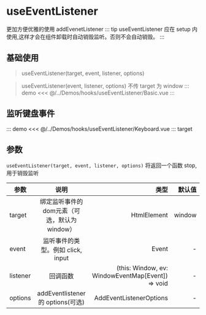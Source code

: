 # useEventListener

更加方便优雅的使用 addEvenetListener
::: tip
useEventListener 应在 setup 内使用,这样才会在组件卸载时自动销毁监听。否则不会自动销毁。
:::

## 基础使用
> useEventListener(target, event, listener, options)

> useEventListener(event, listener, options) 不传 target 为 window
::: demo
<<< @/../Demos/hooks/useEventListener/Basic.vue
:::


## 监听键盘事件
::: demo
<<< @/../Demos/hooks/useEventListener/Keyboard.vue
:::
target

## 参数
`useEventListener(target, event, listener, options)` 将返回一个函数 stop, 用于销毁监听

| 参数     |         说明         |     类型 | 默认值 |
| --------- | :-----------------: | --------: | -----: |
| target | 绑定监听事件的dom元素（可选，默认为window） |  HtmlElement | window |
| event | 监听事件的类型。例如 click, input |  Event | - |
| listener | 回调函数 |  (this: Window, ev: WindowEventMap[Event]) => void | - |
| options | addEventlistener 的 options(可选) |  AddEventListenerOptions | - |
